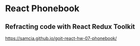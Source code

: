 # React Phonebook

## Refracting code with React Redux Toolkit

https://samcia.github.io/goit-react-hw-07-phonebook/



